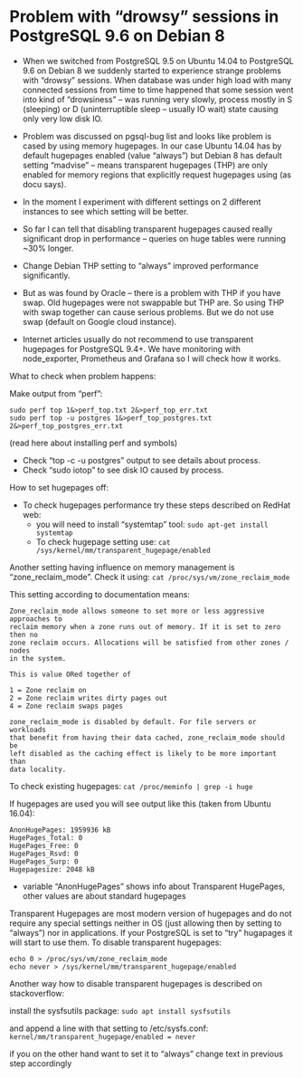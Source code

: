 # Problem with “drowsy” sessions in PostgreSQL 9.6 on Debian 8
* When we switched from PostgreSQL 9.5 on Ubuntu 14.04 to PostgreSQL 9.6 on Debian 8 we suddenly started to experience strange problems with “drowsy” sessions. When database was under high load with many connected sessions from time to time happened that some session went into kind of “drowsiness” – was running very slowly, process mostly in S (sleeping) or D (uninterruptible sleep – usually IO wait) state causing only very low disk IO.

* Problem was discussed on pgsql-bug list and looks like problem is cased by using memory hugepages. In our case Ubuntu 14.04 has by default hugepages enabled (value “always”) but Debian 8 has default setting “madvise” –  means transparent hugepages (THP) are only enabled for memory regions that explicitly request hugepages using (as docu says).

* In the moment I experiment with different settings on 2 different instances to see which setting will be better.

* So far I can tell that disabling transparent hugepages caused really significant drop in performance – queries on huge tables were running ~30% longer.
* Change Debian THP setting to “always” improved performance significantly.
* But as was found by Oracle – there is a problem with THP if you have swap. Old hugepages were not swappable but THP are. So using THP with swap together can cause serious problems. But we do not use swap (default on Google cloud instance).
* Internet articles usually do not recommend to use transparent hugepages for PostgreSQL 9.4+. We have monitoring with node_exporter, Prometheus and Grafana so I will check how it works.

What to check when problem happens:

Make output from “perf”:
```
sudo perf top 1&>perf_top.txt 2&>perf_top_err.txt
sudo perf top -u postgres 1&>perf_top_postgres.txt 2&>perf_top_postgres_err.txt
```
(read here about installing perf and symbols)

* Check “top -c -u postgres” output to see details about process.
* Check “sudo iotop” to see disk IO caused by process.

How to set hugepages off:

* To check hugepages performance try these steps described on RedHat web:
  * you will need to install “systemtap” tool: `sudo apt-get install systemtap`
  * To check hugepage setting use: `cat /sys/kernel/mm/transparent_hugepage/enabled`

Another setting having influence on memory management is “zone_reclaim_mode”. Check it using:
`cat /proc/sys/vm/zone_reclaim_mode`

This setting according to documentation means:
```
Zone_reclaim_mode allows someone to set more or less aggressive approaches to
reclaim memory when a zone runs out of memory. If it is set to zero then no
zone reclaim occurs. Allocations will be satisfied from other zones / nodes
in the system.

This is value ORed together of

1 = Zone reclaim on
2 = Zone reclaim writes dirty pages out
4 = Zone reclaim swaps pages

zone_reclaim_mode is disabled by default. For file servers or workloads
that benefit from having their data cached, zone_reclaim_mode should be
left disabled as the caching effect is likely to be more important than
data locality.
```

To check existing hugepages: `cat /proc/meminfo | grep -i huge`

If hugepages are used you will see output like this (taken from Ubuntu 16.04):
```
AnonHugePages: 1959936 kB
HugePages_Total: 0
HugePages_Free: 0
HugePages_Rsvd: 0
HugePages_Surp: 0
Hugepagesize: 2048 kB
```

* variable “AnonHugePages” shows info about Transparent HugePages, other values are about standard hugepages

Transparent Hugepages are most modern version of hugepages and do not require any special settings neither in OS (just allowing then by setting to “always”) nor in applications. If your PostgreSQL is set to “try” hugapages it will start to use them.
To disable transparent hugepages:
```
echo 0 > /proc/sys/vm/zone_reclaim_mode
echo never > /sys/kernel/mm/transparent_hugepage/enabled
```
Another way how to disable transparent hugepages is described on stackoverflow:

install the sysfsutils package: `sudo apt install sysfsutils`

and append a line with that setting to /etc/sysfs.conf:
`kernel/mm/transparent_hugepage/enabled = never`

if you on the other hand want to set it to “always” change text in previous step accordingly
